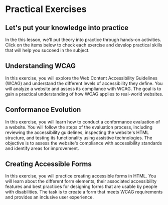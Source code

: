 # Practical Exercises

## Let's put your knowledge into practice

In the this lesson, we'll put theory into practice through hands-on activities. Click on the items below to check each exercise and develop practical skills that will help you succeed in the subject.

## Understanding WCAG

In this exercise, you will explore the Web Content Accessibility Guidelines (WCAG) and understand the different levels of accessibility they define. You will analyze a website and assess its compliance with WCAG. The goal is to gain a practical understanding of how WCAG applies to real-world websites.

## Conformance Evolution

In this exercise, you will learn how to conduct a conformance evaluation of a website. You will follow the steps of the evaluation process, including reviewing the accessibility guidelines, inspecting the website's HTML structure, and testing its functionality using assistive technologies. The objective is to assess the website's compliance with accessibility standards and identify areas for improvement.

## Creating Accessible Forms

In this exercise, you will practice creating accessible forms in HTML. You will learn about the different form elements, their associated accessibility features and best practices for designing forms that are usable by people with disabilities. The task is to create a form that meets WCAG requirements and provides an inclusive user experience.
